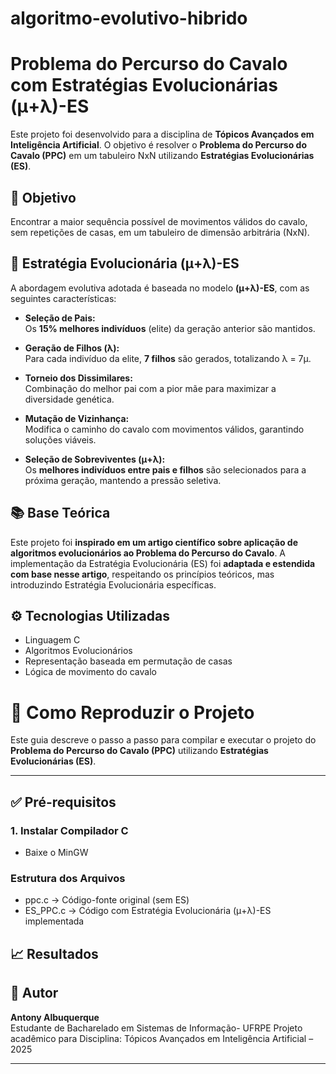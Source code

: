 # algoritmo-evolutivo-hibrido

# Problema do Percurso do Cavalo com Estratégias Evolucionárias (μ+λ)-ES

Este projeto foi desenvolvido para a disciplina de **Tópicos Avançados em Inteligência Artificial**. O objetivo é resolver o **Problema do Percurso do Cavalo (PPC)** em um tabuleiro NxN utilizando **Estratégias Evolucionárias (ES)**.

## 📌 Objetivo

Encontrar a maior sequência possível de movimentos válidos do cavalo, sem repetições de casas, em um tabuleiro de dimensão arbitrária (NxN).

## 🧬 Estratégia Evolucionária (μ+λ)-ES

A abordagem evolutiva adotada é baseada no modelo **(μ+λ)-ES**, com as seguintes características:

- **Seleção de Pais:**  
  Os **15% melhores indivíduos** (elite) da geração anterior são mantidos.

- **Geração de Filhos (λ):**  
  Para cada indivíduo da elite, **7 filhos** são gerados, totalizando λ = 7μ.

- **Torneio dos Dissimilares:**  
  Combinação do melhor pai com a pior mãe para maximizar a diversidade genética.

- **Mutação de Vizinhança:**  
  Modifica o caminho do cavalo com movimentos válidos, garantindo soluções viáveis.

- **Seleção de Sobreviventes (μ+λ):**  
  Os **melhores indivíduos entre pais e filhos** são selecionados para a próxima geração, mantendo a pressão seletiva.

## 📚 Base Teórica

Este projeto foi **inspirado em um artigo científico sobre aplicação de algoritmos evolucionários ao Problema do Percurso do Cavalo**. A implementação da Estratégia Evolucionária (ES) foi **adaptada e estendida com base nesse artigo**, respeitando os princípios teóricos, mas introduzindo Estratégia Evolucionária específicas.

## ⚙️ Tecnologias Utilizadas

- Linguagem C  
- Algoritmos Evolucionários  
- Representação baseada em permutação de casas  
- Lógica de movimento do cavalo

# 🧪 Como Reproduzir o Projeto

Este guia descreve o passo a passo para compilar e executar o projeto do **Problema do Percurso do Cavalo (PPC)** utilizando **Estratégias Evolucionárias (ES)**.

---

## ✅ Pré-requisitos

### 1. Instalar Compilador C
  - Baixe o MinGW
### Estrutura dos Arquivos
  - ppc.c → Código-fonte original (sem ES)
  - ES_PPC.c → Código com Estratégia Evolucionária (μ+λ)-ES implementada

## 📈 Resultados



## 👤 Autor

**Antony Albuquerque**  
Estudante de Bacharelado em Sistemas de Informação- UFRPE
Projeto acadêmico para Disciplina: Tópicos Avançados em Inteligência Artificial – 2025

---

